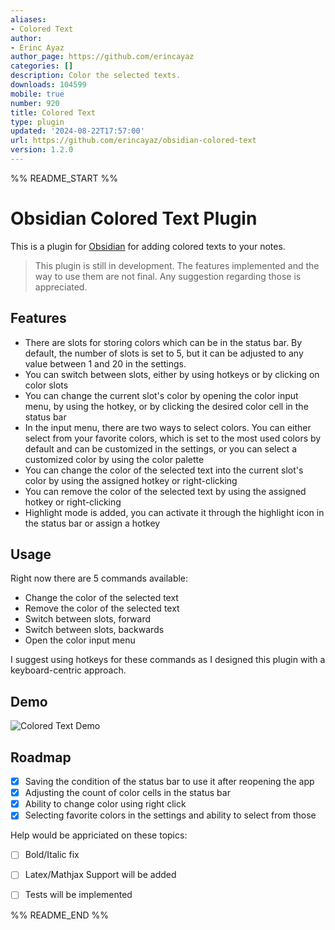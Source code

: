 ```yaml
---
aliases:
- Colored Text
author:
- Erinc Ayaz
author_page: https://github.com/erincayaz
categories: []
description: Color the selected texts.
downloads: 104599
mobile: true
number: 920
title: Colored Text
type: plugin
updated: '2024-08-22T17:57:00'
url: https://github.com/erincayaz/obsidian-colored-text
version: 1.2.0
---
```


%% README_START %%

# Obsidian Colored Text Plugin

This is a plugin for [Obsidian](https://obsidian.md/) for adding colored texts to your notes.

> This plugin is still in development. The features implemented and the way to use them are not final. Any suggestion regarding those is appreciated.

## Features

- There are slots for storing colors which can be in the status bar. By default, the number of slots is set to 5, but it can be adjusted to any value between 1 and 20 in the settings.
- You can switch between slots, either by using hotkeys or by clicking on color slots
- You can change the current slot's color by opening the color input menu, by using the hotkey, or by clicking the desired color cell in the status bar
- In the input menu, there are two ways to select colors. You can either select from your favorite colors, which is set to the most used colors by default and can be customized in the settings, or you can select a customized color by using the color palette
- You can change the color of the selected text into the current slot's color by using the assigned hotkey or right-clicking
- You can remove the color of the selected text by using the assigned hotkey or right-clicking
- Highlight mode is added, you can activate it through the highlight icon in the status bar or assign a hotkey

## Usage

Right now there are 5 commands available:
- Change the color of the selected text
- Remove the color of the selected text
- Switch between slots, forward
- Switch between slots, backwards
- Open the color input menu

I suggest using hotkeys for these commands as I designed this plugin with a keyboard-centric approach.

## Demo

![Colored Text Demo](https://github.com/erincayaz/obsidian-colored-text/blob/main/demo/DemoPlugin.gif)

## Roadmap

- [x] Saving the condition of the status bar to use it after reopening the app 
- [x] Adjusting the count of color cells in the status bar
- [x] Ability to change color using right click
- [x] Selecting favorite colors in the settings and ability to select from those

Help would be appriciated on these topics:
- [ ] Bold/Italic fix
- [ ] Latex/Mathjax Support will be added
- [ ] Tests will be implemented


%% README_END %%